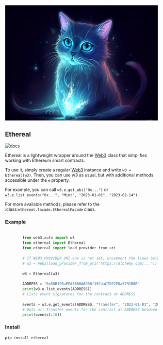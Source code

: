 ![Ethereal logo](./docs/images/ethereal_cat.png)

## Ethereal

[![docs](https://readthedocs.org/projects/ethereal/badge/?version=latest)](https://ethereal.readthedocs.io/en/latest/?badge=latest)

Ethereal is a lightweight wrapper around the [Web3](https://web3py.readthedocs.io/en/stable/web3.main.html#web3.Web3) class that simplifies
working with Ethereum smart contracts.

To use it, simply create a regular [Web3](https://web3py.readthedocs.io/en/stable/web3.main.html#web3.Web3) instance and write `w3 = Ethereal(w3)`.
Then, you can use w3 as usual, but with additional methods
accessible under the `e` property.

For example, you can call `w3.e.get_abi("0x...")` or
`w3.e.list_events("0x...", "Mint", "2023-01-01", "2023-02-14")`.

For more available methods, please refer to the :class:`ethereal.facade.EtherealFacade` class.

### Example

```python

        from web3.auto import w3
        from ethereal import Ethereal
        from ethereal import load_provider_from_uri

        # If WEB3_PROVIDER_URI env is not set, uncomment the lines below
        # w3 = Web3(load_provider_from_uri("https://alchemy.com/..."))

        w3 = Ethereal(w3)

        ADDRESS = "0xB0B195aEFA3650A6908f15CdaC7D92F8a5791B0B"
        print(w3.e.list_events(ADDRESS))
        # Lists event signatures for the contract at ADDRESS

        events = w3.e.get_events(ADDRESS, "Transfer", "2023-01-01", "2023-02-14")
        # Gets all Transfer events for the contract at ADDRESS between 2023-01-01 and 2023-02-14
        print(events[:10])
```

### Install

```
pip install ethereal
```
